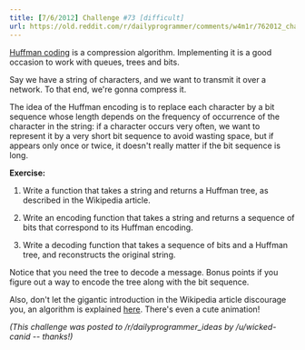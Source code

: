 ```yaml
---
title: [7/6/2012] Challenge #73 [difficult]
url: https://old.reddit.com/r/dailyprogrammer/comments/w4m1r/762012_challenge_73_difficult/
---
```


[Huffman coding](http://en.wikipedia.org/wiki/Huffman_coding) is a compression algorithm. Implementing it is a good occasion to work with queues, trees and bits.

Say we have a string of characters, and we want to transmit it over a network. To that end, we're gonna compress it.

The idea of the Huffman encoding is to replace each character by a bit sequence whose length depends on the frequency of occurrence of the character in the string: if a character occurs very often, we want to represent it by a very short bit sequence to avoid wasting space, but if appears only once or twice, it doesn't really matter if the bit sequence is long.

**Exercise:**

1. Write a function that takes a string and returns a Huffman tree, as described in the Wikipedia article.

2. Write an encoding function that takes a string and returns a sequence of bits that correspond to its Huffman encoding.

3. Write a decoding function that takes a sequence of bits and a Huffman tree, and reconstructs the original string.

Notice that you need the tree to decode a message. Bonus points if you figure out a way to encode the tree along with the bit sequence.

Also, don't let the gigantic introduction in the Wikipedia article discourage you, an algorithm is explained [here](http://en.wikipedia.org/wiki/Huffman_coding#Basic_technique). There's even a cute animation!

*(This challenge was posted to /r/dailyprogrammer_ideas by /u/wicked-canid -- thanks!)*